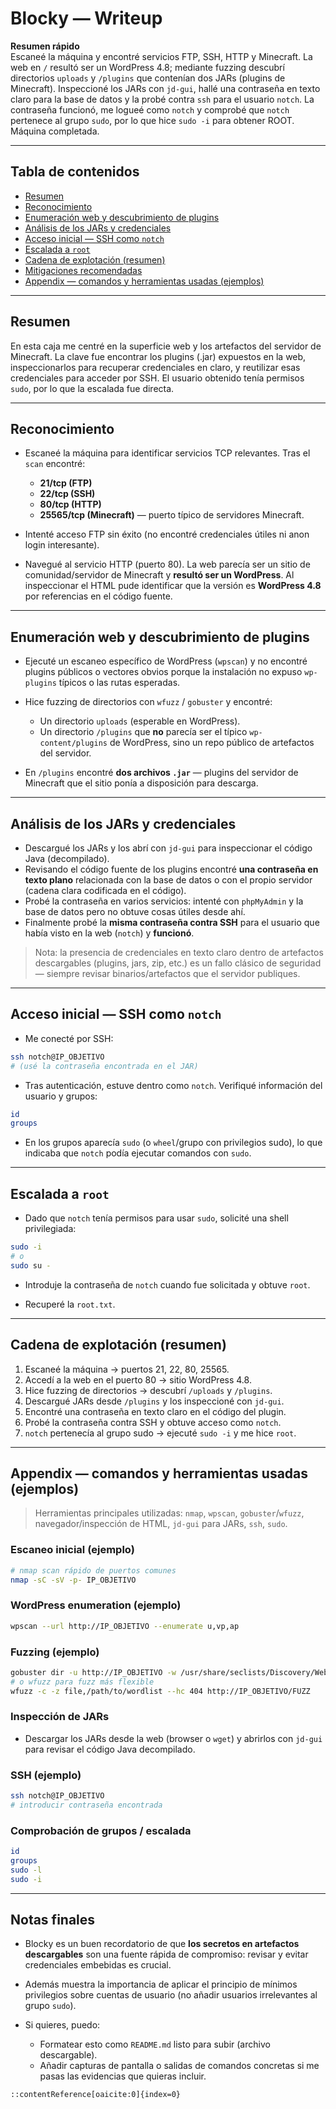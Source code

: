 # Blocky — Writeup

**Resumen rápido**  
Escaneé la máquina y encontré servicios FTP, SSH, HTTP y Minecraft. La web en `/` resultó ser un WordPress 4.8; mediante fuzzing descubrí directorios `uploads` y `/plugins` que contenían dos JARs (plugins de Minecraft). Inspeccioné los JARs con `jd-gui`, hallé una contraseña en texto claro para la base de datos y la probé contra `ssh` para el usuario `notch`. La contraseña funcionó, me logueé como `notch` y comprobé que `notch` pertenece al grupo `sudo`, por lo que hice `sudo -i` para obtener ROOT. Máquina completada.

---

## Tabla de contenidos
- [Resumen](#resumen)
- [Reconocimiento](#reconocimiento)
- [Enumeración web y descubrimiento de plugins](#enumeración-web-y-descubrimiento-de-plugins)
- [Análisis de los JARs y credenciales](#análisis-de-los-jars-y-credenciales)
- [Acceso inicial — SSH como `notch`](#acceso-inicial---ssh-como-notch)
- [Escalada a `root`](#escalada-a-root)
- [Cadena de explotación (resumen)](#cadena-de-explotación-resumen)
- [Mitigaciones recomendadas](#mitigaciones-recomendadas)
- [Appendix — comandos y herramientas usadas (ejemplos)](#appendix--comandos-y-herramientas-usadas-ejemplos)

---

## Resumen
En esta caja me centré en la superficie web y los artefactos del servidor de Minecraft. La clave fue encontrar los plugins (.jar) expuestos en la web, inspeccionarlos para recuperar credenciales en claro, y reutilizar esas credenciales para acceder por SSH. El usuario obtenido tenía permisos `sudo`, por lo que la escalada fue directa.

---

## Reconocimiento

- Escaneé la máquina para identificar servicios TCP relevantes. Tras el `scan` encontré:
  - **21/tcp (FTP)**  
  - **22/tcp (SSH)**  
  - **80/tcp (HTTP)**  
  - **25565/tcp (Minecraft)** — puerto típico de servidores Minecraft.

- Intenté acceso FTP sin éxito (no encontré credenciales útiles ni anon login interesante).

- Navegué al servicio HTTP (puerto 80). La web parecía ser un sitio de comunidad/servidor de Minecraft y **resultó ser un WordPress**. Al inspeccionar el HTML pude identificar que la versión es **WordPress 4.8** por referencias en el código fuente.

---

## Enumeración web y descubrimiento de plugins

- Ejecuté un escaneo específico de WordPress (`wpscan`) y no encontré plugins públicos o vectores obvios porque la instalación no expuso `wp-plugins` típicos o las rutas esperadas.
- Hice fuzzing de directorios con `wfuzz` / `gobuster` y encontré:
  - Un directorio `uploads` (esperable en WordPress).
  - Un directorio `/plugins` que **no** parecía ser el típico `wp-content/plugins` de WordPress, sino un repo público de artefactos del servidor.

- En `/plugins` encontré **dos archivos `.jar`** — plugins del servidor de Minecraft que el sitio ponía a disposición para descarga.

---

## Análisis de los JARs y credenciales

- Descargué los JARs y los abrí con `jd-gui` para inspeccionar el código Java (decompilado).  
- Revisando el código fuente de los plugins encontré **una contraseña en texto plano** relacionada con la base de datos o con el propio servidor (cadena clara codificada en el código).
- Probé la contraseña en varios servicios: intenté con `phpMyAdmin` y la base de datos pero no obtuve cosas útiles desde ahí.  
- Finalmente probé la **misma contraseña contra SSH** para el usuario que había visto en la web (`notch`) y **funcionó**.

> Nota: la presencia de credenciales en texto claro dentro de artefactos descargables (plugins, jars, zip, etc.) es un fallo clásico de seguridad — siempre revisar binarios/artefactos que el servidor publiques.

---

## Acceso inicial — SSH como `notch`

- Me conecté por SSH:
```bash
ssh notch@IP_OBJETIVO
# (usé la contraseña encontrada en el JAR)
````

* Tras autenticación, estuve dentro como `notch`. Verifiqué información del usuario y grupos:

```bash
id
groups
```

* En los grupos aparecía `sudo` (o `wheel`/grupo con privilegios sudo), lo que indicaba que `notch` podía ejecutar comandos con `sudo`.

---

## Escalada a `root`

* Dado que `notch` tenía permisos para usar `sudo`, solicité una shell privilegiada:

```bash
sudo -i
# o
sudo su -
```

* Introduje la contraseña de `notch` cuando fue solicitada y obtuve `root`.

* Recuperé la `root.txt`.

---

## Cadena de explotación (resumen)

1. Escaneé la máquina → puertos 21, 22, 80, 25565.
2. Accedí a la web en el puerto 80 → sitio WordPress 4.8.
3. Hice fuzzing de directorios → descubrí `/uploads` y `/plugins`.
4. Descargué JARs desde `/plugins` y los inspeccioné con `jd-gui`.
5. Encontré una contraseña en texto claro en el código del plugin.
6. Probé la contraseña contra SSH y obtuve acceso como `notch`.
7. `notch` pertenecía al grupo sudo → ejecuté `sudo -i` y me hice `root`.

---

## Appendix — comandos y herramientas usadas (ejemplos)

> Herramientas principales utilizadas: `nmap`, `wpscan`, `gobuster`/`wfuzz`, navegador/inspección de HTML, `jd-gui` para JARs, `ssh`, `sudo`.

### Escaneo inicial (ejemplo)

```bash
# nmap scan rápido de puertos comunes
nmap -sC -sV -p- IP_OBJETIVO
```

### WordPress enumeration (ejemplo)

```bash
wpscan --url http://IP_OBJETIVO --enumerate u,vp,ap
```

### Fuzzing (ejemplo)

```bash
gobuster dir -u http://IP_OBJETIVO -w /usr/share/seclists/Discovery/Web-Content/raft-small-directories.txt -t 50
# o wfuzz para fuzz más flexible
wfuzz -c -z file,/path/to/wordlist --hc 404 http://IP_OBJETIVO/FUZZ
```

### Inspección de JARs

* Descargar los JARs desde la web (browser o `wget`) y abrirlos con `jd-gui` para revisar el código Java decompilado.

### SSH (ejemplo)

```bash
ssh notch@IP_OBJETIVO
# introducir contraseña encontrada
```

### Comprobación de grupos / escalada

```bash
id
groups
sudo -l
sudo -i
```

---

## Notas finales

* Blocky es un buen recordatorio de que **los secretos en artefactos descargables** son una fuente rápida de compromiso: revisar y evitar credenciales embebidas es crucial.
* Además muestra la importancia de aplicar el principio de mínimos privilegios sobre cuentas de usuario (no añadir usuarios irrelevantes al grupo `sudo`).
* Si quieres, puedo:

  * Formatear esto como `README.md` listo para subir (archivo descargable).
  * Añadir capturas de pantalla o salidas de comandos concretas si me pasas las evidencias que quieras incluir.

```
::contentReference[oaicite:0]{index=0}
```

